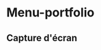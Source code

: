 # Menu-portfolio
## Capture d'écran
<a href="https://zupimages.net/viewer.php?id=20/30/pm26.png"><img src="https://zupimages.net/up/20/30/pm26.png" alt="" /></a>
